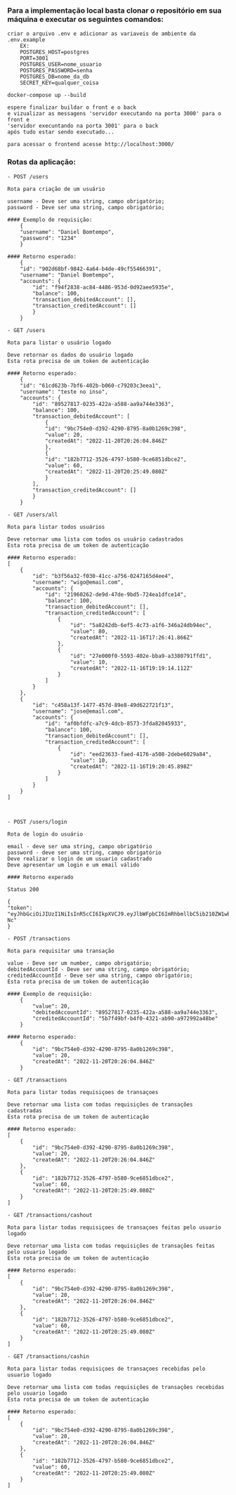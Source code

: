 ### Para a implementação local basta clonar o repositório em sua máquina e executar os seguintes comandos:

    criar o arquivo .env e adicionar as variaveis de ambiente da .env.example
        EX:
        POSTGRES_HOST=postgres
        PORT=3001
        POSTGRES_USER=nome_usuario
        POSTGRES_PASSWORD=senha
        POSTGRES_DB=nome_da_db
        SECRET_KEY=qualquer_coisa

    docker-compose up --build

    espere finalizar buildar o front e o back
    e vizualizar as messagens 'servidor executando na porta 3000' para o front e
    'servidor execuntando na porta 3001' para o back
    após tudo estar sendo executado...

    para acessar o frontend acesse http://localhost:3000/

### Rotas da aplicação:

    - POST /users

    Rota para criação de um usuário

    username - Deve ser uma string, campo obrigatório;
    password - Deve ser uma string, campo obrigatório;

    #### Exemplo de requisição:
        {
        "username": "Daniel Bomtempo",
        "password": "1234"
        }

    #### Retorno esperado:
        {
        "id": "902d68bf-9842-4a64-b4de-49cf55466391",
        "username": "Daniel Bomtempo",
        "accounts": {
    	    "id": "f94f2838-ac84-4486-953d-0d92aee5935e",
    	    "balance": 100,
    	    "transaction_debitedAccount": [],
    	    "transaction_creditedAccount": []
            }
        }

    - GET /users

    Rota para listar o usuário logado

    Deve retornar os dados do usuário logado
    Esta rota precisa de um token de autenticação

    #### Retorno esperado:
        {
        "id": "61cd623b-7bf6-402b-b060-c79203c3eea1",
        "username": "teste no inso",
        "accounts": {
    	    "id": "89527817-0235-422a-a588-aa9a744e3363",
    	    "balance": 100,
    	    "transaction_debitedAccount": [
    		    {
    			"id": "9bc754e0-d392-4290-8795-8a0b1269c398",
    			"value": 20,
    			"createdAt": "2022-11-20T20:26:04.846Z"
    		    },
    		    {
    			"id": "182b7712-3526-4797-b580-9ce6851dbce2",
    			"value": 60,
    			"createdAt": "2022-11-20T20:25:49.080Z"
    		    }
    	    ],
    	    "transaction_creditedAccount": []
            }
        }

    - GET /users/all

    Rota para listar todos usuários

    Deve retornar uma lista com todos os usuário cadastrados
    Esta rota precisa de um token de autenticação

    #### Retorno esperado:
    [
        {
            "id": "b3f56a32-f030-41cc-a756-0247165d4ee4",
            "username": "wigo@email.com",
            "accounts": {
                "id": "21960262-de9d-47de-9bd5-724ea1dfce14",
                "balance": 100,
                "transaction_debitedAccount": [],
                "transaction_creditedAccount": [
                    {
                        "id": "5a8242db-6ef5-4c73-a1f6-346a24db94ec",
                        "value": 80,
                        "createdAt": "2022-11-16T17:26:41.866Z"
                    },
                    {
                        "id": "27e000f0-5593-402e-bba9-a3380791ffd1",
                        "value": 10,
                        "createdAt": "2022-11-16T19:19:14.112Z"
                    }
                ]
            }
        },
        {
            "id": "c458a13f-1477-457d-89e8-49d622721f13",
            "username": "jose@email.com",
            "accounts": {
                "id": "af0bfdfc-a7c9-4dcb-8573-3fda82045933",
                "balance": 100,
                "transaction_debitedAccount": [],
                "transaction_creditedAccount": [
                    {
                        "id": "eed23633-faed-4176-a508-2debe6029a84",
                        "value": 10,
                        "createdAt": "2022-11-16T19:20:45.898Z"
                    }
                ]
            }
        }
    ]



    - POST /users/login

    Rota de login do usuário

    email - deve ser uma string, campo obrigatório
    password - deve ser uma string, campo obrigatório
    Deve realizar o login de um usuario cadastrado
    Deve apresentar um login e um email válido

    #### Retorno experado

    Status 200

    {
    "token": "eyJhbGciOiJIUzI1NiIsInR5cCI6IkpXVCJ9.eyJlbWFpbCI6ImRhbmllbC5ib210ZW1wby5zbUBnbWFpbC5jb20iLCJpYXQiOjE2NjgwMTQ2NTcsImV4cCI6MTY2ODEwMTA1Nywic3ViIjoiMTc5MjRlODEtNWEwYy00Mjc0LWJkNDQtMDEzNzRlNDUxODc3In0._5ueH_dloxZvhbfOwOGK9jIeSzfgSqxN4qJQSkFs-Nc"
    }

    - POST /transactions

    Rota para requisitar uma transação

    value - Deve ser um number, campo obrigatório;
    debitedAccountId - Deve ser uma string, campo obrigatório;
    creditedAccountId - Deve ser uma string, campo obrigatório;
    Esta rota precisa de um token de autenticação

    #### Exemplo de requisição:
        {
            "value": 20,
            "debitedAccountId": "89527817-0235-422a-a588-aa9a744e3363",
            "creditedAccountId": "5b7f49bf-b4f0-4321-ab90-a972992a48be"
        }

    #### Retorno esperado:
        {
            "id": "9bc754e0-d392-4290-8795-8a0b1269c398",
            "value": 20,
            "createdAt": "2022-11-20T20:26:04.846Z"
        }

    - GET /transactions

    Rota para listar todas requisiçoes de transaçoes

    Deve retornar uma lista com todas requisições de transações cadastradas
    Esta rota precisa de um token de autenticação

    #### Retorno esperado:
    [
        {
            "id": "9bc754e0-d392-4290-8795-8a0b1269c398",
            "value": 20,
            "createdAt": "2022-11-20T20:26:04.846Z"
        },
        {
            "id": "182b7712-3526-4797-b580-9ce6851dbce2",
            "value": 60,
            "createdAt": "2022-11-20T20:25:49.080Z"
        }
    ]

    - GET /transactions/cashout

    Rota para listar todas requisiçoes de transaçoes feitas pelo usuario logado

    Deve retornar uma lista com todas requisições de transações feitas pelo usuario logado
    Esta rota precisa de um token de autenticação

    #### Retorno esperado:
    [
        {
            "id": "9bc754e0-d392-4290-8795-8a0b1269c398",
            "value": 20,
            "createdAt": "2022-11-20T20:26:04.846Z"
        },
        {
            "id": "182b7712-3526-4797-b580-9ce6851dbce2",
            "value": 60,
            "createdAt": "2022-11-20T20:25:49.080Z"
        }
    ]

    - GET /transactions/cashin

    Rota para listar todas requisiçoes de transaçoes recebidas pelo usuario logado

    Deve retornar uma lista com todas requisições de transações recebidas pelo usuario logado
    Esta rota precisa de um token de autenticação

    #### Retorno esperado:
    [
        {
            "id": "9bc754e0-d392-4290-8795-8a0b1269c398",
            "value": 20,
            "createdAt": "2022-11-20T20:26:04.846Z"
        },
        {
            "id": "182b7712-3526-4797-b580-9ce6851dbce2",
            "value": 60,
            "createdAt": "2022-11-20T20:25:49.080Z"
        }
    ]
